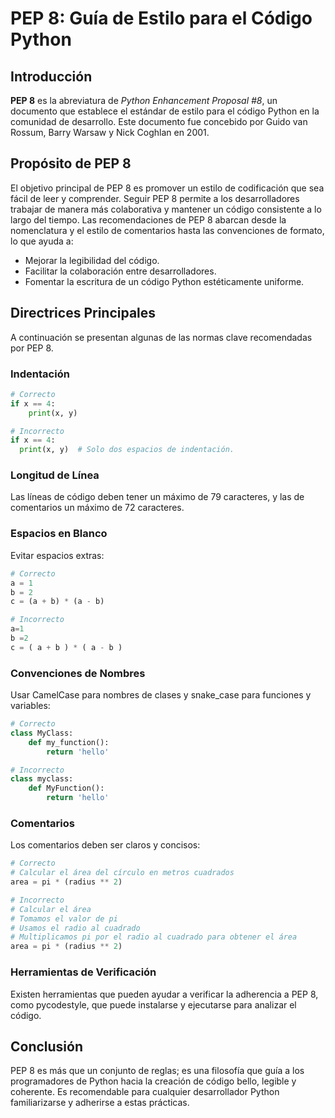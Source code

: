 # PEP 8: Guía de Estilo para el Código Python

## Introducción

**PEP 8** es la abreviatura de *Python Enhancement Proposal #8*, un documento que establece el estándar de estilo para el código Python en la comunidad de desarrollo. Este documento fue concebido por Guido van Rossum, Barry Warsaw y Nick Coghlan en 2001.

## Propósito de PEP 8

El objetivo principal de PEP 8 es promover un estilo de codificación que sea fácil de leer y comprender. Seguir PEP 8 permite a los desarrolladores trabajar de manera más colaborativa y mantener un código consistente a lo largo del tiempo. Las recomendaciones de PEP 8 abarcan desde la nomenclatura y el estilo de comentarios hasta las convenciones de formato, lo que ayuda a:

- Mejorar la legibilidad del código.
- Facilitar la colaboración entre desarrolladores.
- Fomentar la escritura de un código Python estéticamente uniforme.

## Directrices Principales

A continuación se presentan algunas de las normas clave recomendadas por PEP 8.

### Indentación

```python
# Correcto
if x == 4:
    print(x, y)

# Incorrecto
if x == 4:
  print(x, y)  # Solo dos espacios de indentación. 

```
### Longitud de Línea

Las líneas de código deben tener un máximo de 79 caracteres, y las de comentarios un máximo de 72 caracteres.

### Espacios en Blanco

Evitar espacios extras:

```python
# Correcto
a = 1
b = 2
c = (a + b) * (a - b)

# Incorrecto
a=1
b =2
c = ( a + b ) * ( a - b )
```

### Convenciones de Nombres

Usar CamelCase para nombres de clases y snake_case para funciones y variables:

```python
# Correcto
class MyClass:
    def my_function():
        return 'hello'

# Incorrecto
class myclass:
    def MyFunction():
        return 'hello'
```

### Comentarios

Los comentarios deben ser claros y concisos:

```python
# Correcto
# Calcular el área del círculo en metros cuadrados
area = pi * (radius ** 2)

# Incorrecto
# Calcular el área
# Tomamos el valor de pi
# Usamos el radio al cuadrado
# Multiplicamos pi por el radio al cuadrado para obtener el área
area = pi * (radius ** 2)
```

### Herramientas de Verificación

Existen herramientas que pueden ayudar a verificar la adherencia a PEP 8, como pycodestyle, que puede instalarse y ejecutarse para analizar el código.

## Conclusión

PEP 8 es más que un conjunto de reglas; es una filosofía que guía a los programadores de Python hacia la creación de código bello, legible y coherente. Es recomendable para cualquier desarrollador Python familiarizarse y adherirse a estas prácticas.
